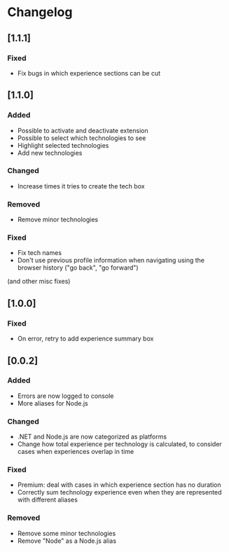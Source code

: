 # Changelog

## [1.1.1]

### Fixed
* Fix bugs in which experience sections can be cut

## [1.1.0]

### Added
* Possible to activate and deactivate extension
* Possible to select which technologies to see
* Highlight selected technologies
* Add new technologies

### Changed
* Increase times it tries to create the tech box

### Removed
* Remove minor technologies

### Fixed
* Fix tech names
* Don't use previous profile information when navigating using the browser history ("go back", "go forward")

(and other misc fixes)

## [1.0.0]

### Fixed
* On error, retry to add experience summary box

## [0.0.2]

### Added
* Errors are now logged to console
* More aliases for Node.js

### Changed
* .NET and Node.js are now categorized as platforms
* Change how total experience per technology is calculated, to consider cases when experiences overlap in time

### Fixed
* Premium: deal with cases in which experience section has no duration
* Correctly sum technology experience even when they are represented with different aliases

### Removed
* Remove some minor technologies
* Remove "Node" as a Node.js alias

